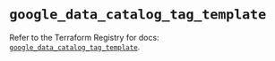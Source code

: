 # `google_data_catalog_tag_template`

Refer to the Terraform Registry for docs: [`google_data_catalog_tag_template`](https://registry.terraform.io/providers/drfaust92/google/4.16.4/docs/resources/data_catalog_tag_template).
